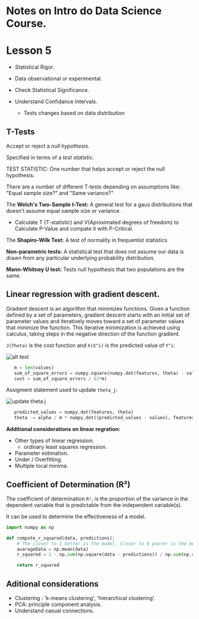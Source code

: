 # Notes on Intro do Data Science Course.

# Lesson 5

* Statistical Rigor.
* Data observational or experimental.
* Check Statistical Significance.
* Understand Confidance Intervals.

    * Tests changes based on data distribution

## T-Tests

Accept or reject a *null hypothesis*.

Specified in terms of a *test statistic*.

TEST STATISTIC: One number that helps accept or reject the null hypothesis.

There are a number of different T-tests depending on assumptions like: "Equal sample size?" and "Same variance?"

The **Welch's Two-Sample t-Test:** A general test for a gaus distributions that doesn't assume equal sample size or variance.

* Calculate T (T-statistic) and V(Aproximated degrees of freedom) to Calculate P-Value and compate it with P-Critical.

The **Shapiro-Wilk Test:** A test of normality in frequentist statistics

**Non-parametric tests:** A statistical test that does not assume our data is drawn from any particular underlying probability distribution.

**Mann-Whitney U test:** Tests null hypothesis that two populations are the same.

 ## Linear regression with gradient descent.

Gradient descent is an algorithm that minimizes functions. Given a function defined by a set of parameters, gradient descent starts with an initial set of parameter values and iteratively moves toward a set of parameter values that minimize the function. This iterative minimization is achieved using calculus, taking steps in the negative direction of the function gradient.

`J(Theta)` is the cost function and `h(X^i)` is the predicted value of `Y^i`:

 ![alt text](https://lh3.ggpht.com/ybMIr_Y3W7q8aDRqBVkXVt0UxMhX5Q6O7XOzLzUgmnlpFVLDmj9yLxa0bEB1qPlbET4ItObiUhBMVJ-Xlj-R=s0#w=457&h=112)

 ```python
    m = len(values)
    sum_of_square_errors = numpy.square(numpy.dot(features, theta) - values).sum()
    cost = sum_of_square_errors / (2*m)
```

 Assigment statement used to update `theta_j`:

 ![update theta j](https://lh4.ggpht.com/GZTmhSbMXpeARDkr30QB0WPiMNiqJmQ1cUA3lidq5ybwPUzQmhY7d-33Izvfk4MDLOJDM_L0wGWKXlRVIRbQ=s0#w=256&h=51)

 ```python
    predicted_values = numpy.dot(features, theta)
    theta -= alpha / m * numpy.dot((predicted_values - values), features)
 ```

 **Additional considerations on linear regration:**
  - Other types of linear regression.
    - ordinary least squares regression.
  - Parameter estimation.
  - Under / Overfitting.
  - Multiple local minima.

 ## Coefficient of Determination (R²)

The coefficient of determination `R²`, is the proportion of the variance in the dependent variable that is predictable from the independent variable(s).

It can be used to determine the effectiveness of a model.

```python
import numpy as np

def compute_r_squared(data, predictions):
    # The closer to 1 better is the model. Closer to 0 poorer is the model.
    avarageData = np.mean(data)
    r_squared = 1 - np.sum(np.square(data - predictions)) / np.sum(np.square(data - avarageData))

    return r_squared
```

## Aditional considerations

- Clustering : 'k-means clustering', 'hierarchical clustering'.
- PCA: principle component analysis.
- Understand casual connections.
